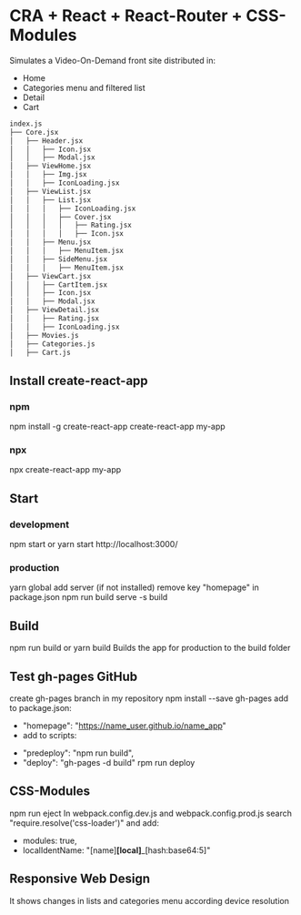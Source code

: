 # CRA + React + React-Router + CSS-Modules

Simulates a Video-On-Demand front site distributed in:
* Home
* Categories menu and filtered list
* Detail
* Cart

```bash
index.js
├── Core.jsx 
│   ├── Header.jsx  
│   │   ├── Icon.jsx
│   │   ├── Modal.jsx
│   ├── ViewHome.jsx
│   │   ├── Img.jsx
│   │   ├── IconLoading.jsx
│   ├── ViewList.jsx  
│   │   ├── List.jsx
│   │   │   ├── IconLoading.jsx
│   │   │   ├── Cover.jsx 
│   │   │   │   ├── Rating.jsx  
│   │   │   │   ├── Icon.jsx 
│   │   ├── Menu.jsx
│   │   │   ├── MenuItem.jsx
│   │   ├── SideMenu.jsx
│   │   │   ├── MenuItem.jsx
│   ├── ViewCart.jsx  
│   │   ├── CartItem.jsx 
│   │   ├── Icon.jsx
│   │   ├── Modal.jsx
│   ├── ViewDetail.jsx   
│   │   ├── Rating.jsx 
│   │   ├── IconLoading.jsx 
│   ├── Movies.js  
│   ├── Categories.js
│   ├── Cart.js
```

## Install create-react-app
### npm
npm install -g create-react-app 
create-react-app my-app
### npx
npx create-react-app my-app

## Start
### development
npm start or yarn start
http://localhost:3000/
### production
yarn global add server (if not installed)
remove key "homepage" in package.json
npm run build
serve -s build

## Build
npm run build or yarn build
Builds the app for production to the build folder

## Test gh-pages GitHub
create gh-pages branch in my repository
npm install --save gh-pages
add to package.json:
* "homepage": "https://name_user.github.io/name_app"
* add to scripts:
- "predeploy": "npm run build",
- "deploy": "gh-pages -d build"
rpm run deploy

## CSS-Modules
npm run eject
In webpack.config.dev.js and webpack.config.prod.js search "require.resolve('css-loader')" and add:
* modules: true,
* localIdentName: "[name]__[local]___[hash:base64:5]"

## Responsive Web Design
It shows changes in lists and categories menu according device resolution


